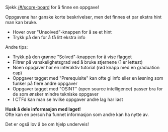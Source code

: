 Sjekk [/#/score-board](/#/score-board) for å finne en oppgave!

Oppgavene har ganske korte beskrivelser, men det finnes et par ekstra hint man kan bruke.
- Hover over "Unsolved"-knappen for å se et hint
- Trykk på den for å få litt ekstra info

Andre tips:
- Trykk på den grønne "Solved"-knappen for å vise flagget
- Filtrer på vanskelighetsgrad ved å bruke stjernene (1 er lettest)
- Noen oppgaver har en interaktiv tutorial (rød knapp med en graduation cap)
- Oppgaver tagget med "Prerequisite" kan ofte gi info eller en løsning som funker på flere andre oppgaver
- Oppgaver tagget med "OSINT" (open source intelligence) passer bra for de som ønsker mindre tekniske oppgaver
- I CTFd kan man se hvilke oppgaver andre lag har løst

**Husk å dele informasjon med laget!**  
Ofte kan en person ha funnet informasjon som andre kan ha nytte av.

Det er også lov å be om hjelp underveis!
